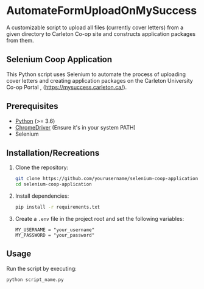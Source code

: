 # AutomateFormUploadOnMySuccess
A customizable script to upload all files (currently cover letters) from a given directory to Carleton Co-op site and constructs application packages from them.
## Selenium Coop Application
This Python script uses Selenium to automate the process of uploading cover letters and creating application packages on the Carleton University Co-op Portal , (https://mysuccess.carleton.ca/).

## Prerequisites

- [Python](https://www.python.org/downloads/) (>= 3.6)
- [ChromeDriver](https://sites.google.com/chromium.org/driver/) (Ensure it's in your system PATH)
- Selenium

## Installation/Recreations

1. Clone the repository:

    ```bash
    git clone https://github.com/yourusername/selenium-coop-application.git
    cd selenium-coop-application
    ```

2. Install dependencies:

    ```bash
    pip install -r requirements.txt
    ```

3. Create a `.env` file in the project root and set the following variables:

    ```env
    MY_USERNAME = "your_username"
    MY_PASSWORD = "your_password"
    ```

## Usage

Run the script by executing:

```bash
python script_name.py
